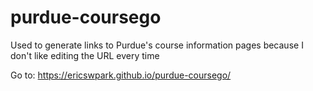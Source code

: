 # purdue-coursego

Used to generate links to Purdue's course information pages because I don't like editing the URL every time

Go to: https://ericswpark.github.io/purdue-coursego/

